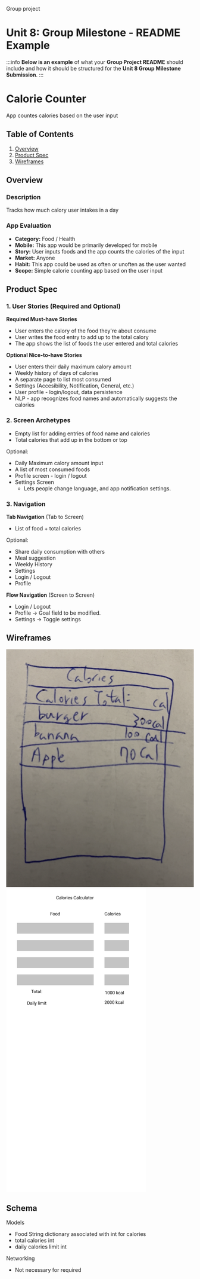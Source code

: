Group project

Unit 8: Group Milestone - README Example
===

:::info
**Below is an example** of what your **Group Project README** should include and how it should be structured for the **Unit 8 Group Milestone Submission**.
:::

# Calorie Counter
App countes calories based on the user input

## Table of Contents
1. [Overview](#Overview)
1. [Product Spec](#Product-Spec)
1. [Wireframes](#Wireframes)

## Overview
### Description
Tracks how much calory user intakes in a day

### App Evaluation
- **Category:** Food / Health
- **Mobile:** This app would be primarily developed for mobile 
- **Story:** User inputs foods and the app counts the calories of the input
- **Market:** Anyone
- **Habit:** This app could be used as often or unoften as the user wanted
- **Scope:** Simple calorie counting app based on the user input

## Product Spec
### 1. User Stories (Required and Optional)

**Required Must-have Stories**

* User enters the calory of the food they're about consume
* User writes the food entry to add up to the total calory
* The app shows the list of foods the user entered and total calories

**Optional Nice-to-have Stories**

* User enters their daily maximum calory amount
* Weekly history of days of calories
* A separate page to list most consumed
* Settings (Accesibility, Notification, General, etc.)
* User profile - login/logout, data persistence
* NLP - app recognizes food names and automatically suggests the calories

### 2. Screen Archetypes

* Empty list for adding entries of food name and calories 
* Total calories that add up in the bottom or top

Optional:

* Daily Maximum calory amount input 
* A list of most consumed foods
* Profile screen - login / logout 
* Settings Screen
   * Lets people change language, and app notification settings.

### 3. Navigation

**Tab Navigation** (Tab to Screen)

* List of food + total calories


Optional:
* Share daily consumption with others
* Meal suggestion
* Weekly History
* Settings
* Login / Logout
* Profile

**Flow Navigation** (Screen to Screen)
* Login / Logout
* Profile -> Goal field to be modified. 
* Settings -> Toggle settings

## Wireframes
<img src="handwire.png"><br>
<img src="calories_wireframe.png"><br>

## Schema
Models
* Food String dictionary associated with int for calories
* total calories int
* daily calories limit int

Networking
* Not necessary for required


